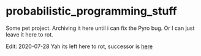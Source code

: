 # probabilistic_programming_stuff
Some pet project. Archiving it here until i can fix the Pyro bug. Or I can just leave it here to rot.

Edit: 2020-07-28
Yah its left here to rot, successor is [here](https://github.com/ayaz-amin/new_research_project)
